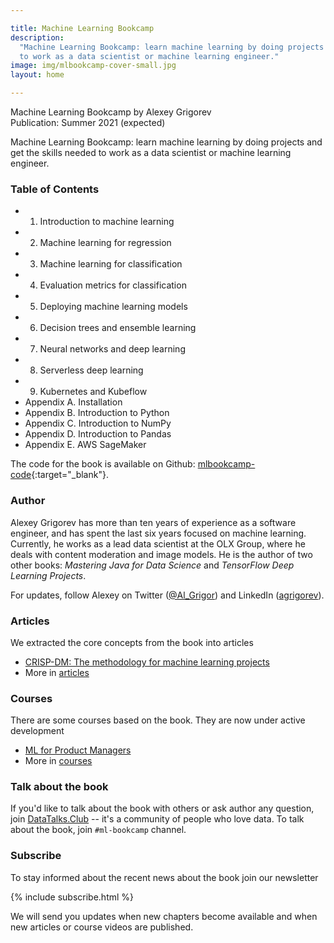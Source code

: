 ```yaml
---

title: Machine Learning Bookcamp
description:
  "Machine Learning Bookcamp: learn machine learning by doing projects and get the skills needed
  to work as a data scientist or machine learning engineer."
image: img/mlbookcamp-cover-small.jpg
layout: home

---
```


Machine Learning Bookcamp by Alexey Grigorev<br/>
Publication: Summer 2021 (expected)

Machine Learning Bookcamp: learn machine learning by doing projects and get the skills needed
to work as a data scientist or machine learning engineer.


### Table of Contents

* 1. Introduction to machine learning
* 2. Machine learning for regression
* 3. Machine learning for classification
* 4. Evaluation metrics for classification
* 5. Deploying machine learning models
* 6. Decision trees and ensemble learning
* 7. Neural networks and deep learning
* 8. Serverless deep learning
* 9. Kubernetes and Kubeflow
* Appendix A. Installation
* Appendix B. Introduction to Python
* Appendix C. Introduction to NumPy
* Appendix D. Introduction to Pandas
* Appendix E. AWS SageMaker


The code for the book is available on Github: [mlbookcamp-code](https://github.com/alexeygrigorev/mlbookcamp-code){:target="_blank"}.


### Author

Alexey Grigorev has more than ten years of experience as a software engineer, and has spent the last six years
focused on machine learning. Currently, he works as a lead data scientist at the OLX Group, where he deals
with content moderation and image models. He is the author of two other books: 
<i>Mastering Java for Data Science</i> and <i>TensorFlow Deep Learning Projects</i>.

For updates, follow Alexey on Twitter (<a href="https://twitter.com/Al_Grigor" target="_blank">@Al_Grigor</a>) and
LinkedIn (<a href="https://www.linkedin.com/in/agrigorev" target="_blank">agrigorev</a>).

### Articles

We extracted the core concepts from the book into articles

* [CRISP-DM: The methodology for machine learning projects](/article/crisp-dm)
* More in [articles](/articles)


### Courses 

There are some courses based on the book. They are now under active development

* [ML for Product Managers](/course/ml-pm)
* More in [courses](/courses)


### Talk about the book

If you'd like to talk about the book with others or ask author any question, 
join [DataTalks.Club](https://datatalks.club) -- it's a community of people who love data.
To talk about the book, join `#ml-bookcamp` channel. 



### Subscribe

To stay informed about the recent news about the book join our newsletter

{% include subscribe.html %}

We will send you updates when new chapters become available and when new articles or course videos are published.
